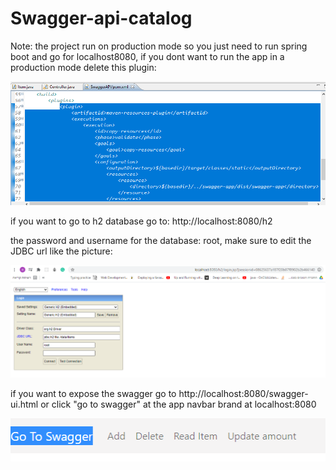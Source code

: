 # Swagger-api-catalog

Note: the project run on production mode so you just need to run spring boot and go for localhost8080, if you dont want to run the app in a production mode delete this plugin:

![Alt text](https://github.com/amitai1992/Swagger-api-catalog/blob/main/images/productiondep.png?raw=true "Title")

if you want to go to h2 database go to: http://localhost:8080/h2

the password and username for the database: root, make sure to edit the JDBC url like the picture:

![Alt text](https://github.com/amitai1992/Swagger-api-catalog/blob/main/images/h2%20entry.png?raw=true "Title")

if you want to expose the swagger go to http://localhost:8080/swagger-ui.html or click "go to swagger" at the app navbar brand at localhost:8080


![Alt text](https://github.com/amitai1992/Swagger-api-catalog/blob/main/images/navbar.png?raw=true "Title")
